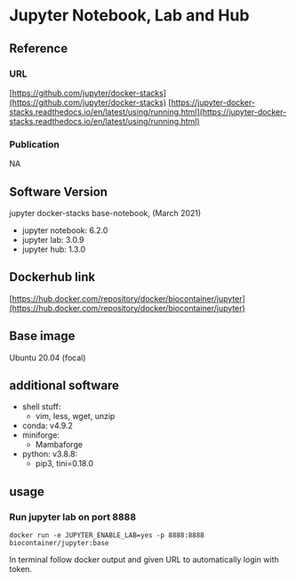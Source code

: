 # Jupyter Notebook, Lab and Hub

## Reference 

### URL
[https://github.com/jupyter/docker-stacks](https://github.com/jupyter/docker-stacks)
[https://jupyter-docker-stacks.readthedocs.io/en/latest/using/running.html](https://jupyter-docker-stacks.readthedocs.io/en/latest/using/running.html)

### Publication
NA

## Software Version
jupyter docker-stacks base-notebook, (March 2021)
* jupyter notebook: 6.2.0
* jupyter lab: 3.0.9
* jupyter hub: 1.3.0

## Dockerhub link
[https://hub.docker.com/repository/docker/biocontainer/jupyter](https://hub.docker.com/repository/docker/biocontainer/jupyter)
## Base image
Ubuntu 20.04 (focal)

## additional software
* shell stuff:
  - vim, less, wget, unzip
* conda: v4.9.2
* miniforge:
  - Mambaforge
* python: v3.8.8:
  - pip3, tini=0.18.0

## usage
### Run jupyter lab on port 8888
```
docker run -e JUPYTER_ENABLE_LAB=yes -p 8888:8888 biocontainer/jupyter:base 
```

In terminal follow docker output and given URL to automatically login with token.